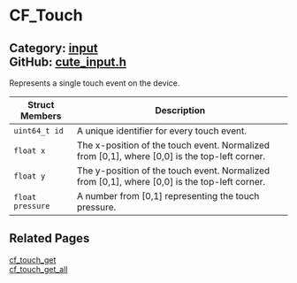 [](../header.md ':include')

# CF_Touch

Category: [input](https://github.com/RandyGaul/cute_framework/blob/master/docs/api_reference?id=input)  
GitHub: [cute_input.h](https://github.com/RandyGaul/cute_framework/blob/master/include/cute_input.h)  
---

Represents a single touch event on the device.

Struct Members | Description
--- | ---
`uint64_t id` | A unique identifier for every touch event.
`float x` | The x-position of the touch event. Normalized from [0,1], where [0,0] is the top-left corner.
`float y` | The y-position of the touch event. Normalized from [0,1], where [0,0] is the top-left corner.
`float pressure` | A number from [0,1] representing the touch pressure.

## Related Pages

[cf_touch_get](https://github.com/RandyGaul/cute_framework/blob/master/docs/input/cf_touch_get.md)  
[cf_touch_get_all](https://github.com/RandyGaul/cute_framework/blob/master/docs/input/cf_touch_get_all.md)  
